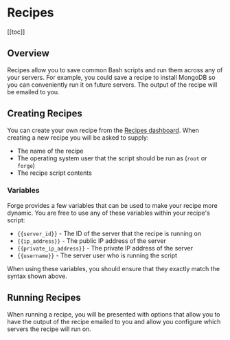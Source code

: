 # Recipes

[[toc]]

## Overview

Recipes allow you to save common Bash scripts and run them across any of your servers. For example, you could save a recipe to install MongoDB so you can conveniently run it on future servers. The output of the recipe will be emailed to you.

## Creating Recipes

You can create your own recipe from the [Recipes dashboard](https://forge.laravel.com/recipes). When creating a new recipe you will be asked to supply:

- The name of the recipe
- The operating system user that the script should be run as (`root` or `forge`)
- The recipe script contents

### Variables

Forge provides a few variables that can be used to make your recipe more dynamic. You are free to use any of these variables within your recipe's script:

<div v-pre>

- `{{server_id}}` - The ID of the server that the recipe is running on
- `{{ip_address}}` - The public IP address of the server
- `{{private_ip_address}}` - The private IP address of the server
- `{{username}}` - The server user who is running the script

</div>

When using these variables, you should ensure that they exactly match the syntax shown above.

## Running Recipes

When running a recipe, you will be presented with options that allow you to have the output of the recipe emailed to you and allow you configure which servers the recipe will run on.

